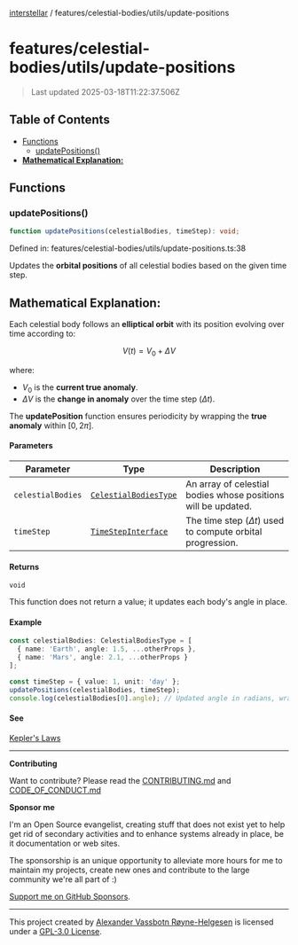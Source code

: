 [interstellar](../../../README.md) /
features/celestial-bodies/utils/update-positions

# features/celestial-bodies/utils/update-positions

> Last updated 2025-03-18T11:22:37.506Z

## Table of Contents

- [Functions](#functions)
  - [updatePositions()](#updatepositions)
- [**Mathematical Explanation:**](#mathematical-explanation)

## Functions

### updatePositions()

```ts
function updatePositions(celestialBodies, timeStep): void;
```

Defined in: features/celestial-bodies/utils/update-positions.ts:38

Updates the **orbital positions** of all celestial bodies based on the given
time step.

## **Mathematical Explanation:**

Each celestial body follows an **elliptical orbit** with its position evolving
over time according to:

$$
V(t) = V_0 + \Delta V
$$

where:

- $V_0$ is the **current true anomaly**.
- $\Delta V$ is the **change in anomaly** over the time step ($\Delta t$).

The **updatePosition** function ensures periodicity by wrapping the **true
anomaly** within $[0, 2\pi]$.

#### Parameters

| Parameter         | Type                                                                            | Description                                                     |
| ----------------- | ------------------------------------------------------------------------------- | --------------------------------------------------------------- |
| `celestialBodies` | [`CelestialBodiesType`](../../../types/celestial-bodies.md#celestialbodiestype) | An array of celestial bodies whose positions will be updated.   |
| `timeStep`        | [`TimeStepInterface`](../../../types/temporal.md#timestepinterface)             | The time step ($\Delta t$) used to compute orbital progression. |

#### Returns

`void`

This function does not return a value; it updates each body's angle in place.

#### Example

```ts
const celestialBodies: CelestialBodiesType = [
  { name: 'Earth', angle: 1.5, ...otherProps },
  { name: 'Mars', angle: 2.1, ...otherProps }
];

const timeStep = { value: 1, unit: 'day' };
updatePositions(celestialBodies, timeStep);
console.log(celestialBodies[0].angle); // Updated angle in radians, wrapped within [0, 2π]
```

#### See

[Kepler's Laws](https://en.wikipedia.org/wiki/Kepler%27s_laws_of_planetary_motion)

---

**Contributing**

Want to contribute? Please read the
[CONTRIBUTING.md](https://github.com/phun-ky/interstellar/blob/main/CONTRIBUTING.md)
and
[CODE_OF_CONDUCT.md](https://github.com/phun-ky/interstellar/blob/main/CODE_OF_CONDUCT.md)

**Sponsor me**

I'm an Open Source evangelist, creating stuff that does not exist yet to help
get rid of secondary activities and to enhance systems already in place, be it
documentation or web sites.

The sponsorship is an unique opportunity to alleviate more hours for me to
maintain my projects, create new ones and contribute to the large community
we're all part of :)

[Support me on GitHub Sponsors](https://github.com/sponsors/phun-ky).

---

This project created by [Alexander Vassbotn Røyne-Helgesen](http://phun-ky.net)
is licensed under a
[GPL-3.0 License](https://choosealicense.com/licenses/gpl-3.0/).
